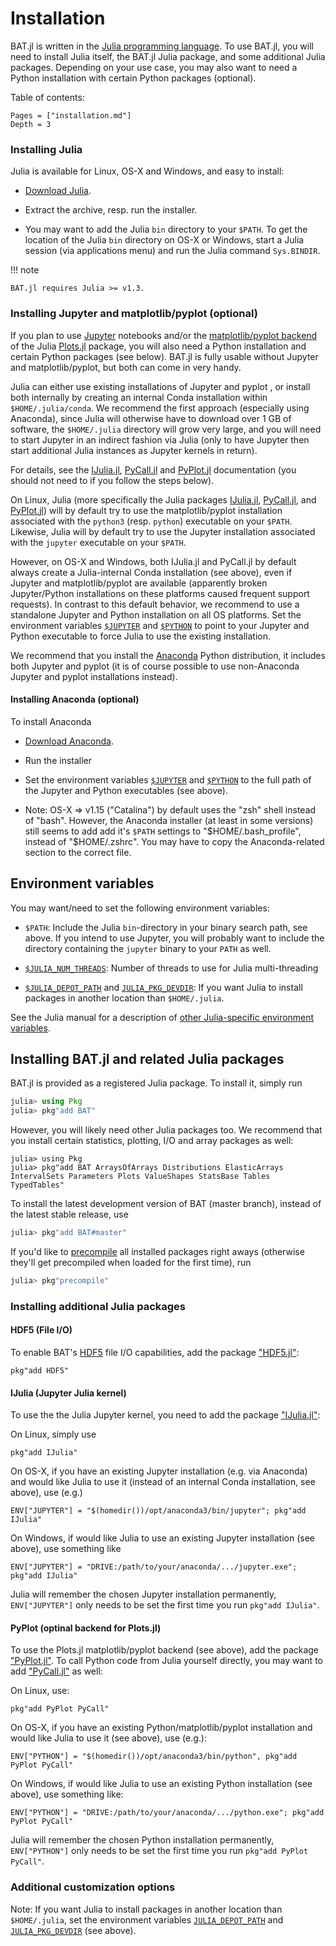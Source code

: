 # Installation

BAT.jl is written in the [Julia programming language](https://julialang.org/). To use BAT.jl, you will need to install Julia itself, the BAT.jl Julia package, and some additional Julia packages. Depending on your use case, you may also want to need a Python installation with certain Python packages (optional).

Table of contents:

```@contents
Pages = ["installation.md"]
Depth = 3
```

### Installing Julia

Julia is available for Linux, OS-X and Windows, and easy to install:

* [Download Julia](https://julialang.org/downloads/).

* Extract the archive, resp. run the installer.

* You may want to add the Julia `bin` directory to your `$PATH`. To get the location of the Julia `bin` directory on OS-X or Windows, start a Julia session (via applications menu) and run the Julia command `Sys.BINDIR`.

!!! note

    BAT.jl requires Julia >= v1.3.


### Installing Jupyter and matplotlib/pyplot (optional)

If you plan to use [Jupyter](https://jupyter.org/) notebooks and/or the [matplotlib/pyplot backend](http://docs.juliaplots.org/latest/backends/) of the Julia [Plots.jl](http://docs.juliaplots.org/) package, you will also need a Python installation and certain Python packages (see below). BAT.jl is fully usable without Jupyter and matplotlib/pyplot, but both can come in very handy.

Julia can either use existing installations of Jupyter and pyplot , or install both internally by creating an internal Conda installation within `$HOME/.julia/conda`. We recommend the first approach (especially using Anaconda), since Julia will otherwise have to download over 1 GB of software, the `$HOME/.julia` directory will grow very large, and you will need to start Jupyter in an indirect fashion via Julia (only to have Jupyter then start additional Julia instances as Jupyter kernels in return).

For details, see the [IJulia.jl](https://github.com/JuliaLang/IJulia.jl#installation), [PyCall.jl](https://github.com/JuliaPy/PyCall.jl#specifying-the-python-version) and [PyPlot.jl](https://github.com/JuliaPy/PyPlot.jl) documentation (you should not need to if you follow the steps below).

On Linux, Julia (more specifically the Julia packages [IJulia.jl](https://github.com/JuliaLang/IJulia.jl), [PyCall.jl](https://github.com/JuliaPy/PyCall.jl), and [PyPlot.jl](https://github.com/JuliaPy/PyPlot.jl)) will by default try to use the matplotlib/pyplot installation associated with the `python3` (resp. `python`) executable on your `$PATH`. Likewise, Julia will by default try to use the Jupyter installation associated with the `jupyter` executable on your `$PATH`.

However, on OS-X and Windows, both IJulia.jl and PyCall.jl by default always create a Julia-internal Conda installation (see above), even if Jupyter and matplotlib/pyplot are available (apparently broken Jupyter/Python installations on these platforms caused frequent support requests).  In contrast to this default behavior, we recommend to use a standalone Jupyter and Python installation on all OS platforms. Set the environment variables [`$JUPYTER`](https://github.com/JuliaLang/IJulia.jl#installation) and [`$PYTHON`](https://github.com/JuliaPy/PyCall.jl#specifying-the-python-version) to point to your Jupyter and Python executable to force Julia to use the existing installation.

We recommend that you install the [Anaconda](https://www.anaconda.com/) Python distribution, it includes both Jupyter and pyplot (it is of course possible to use non-Anaconda Jupyter and pyplot installations instead).


#### Installing Anaconda (optional)

To install Anaconda

* [Download Anaconda](https://www.anaconda.com/products/individual).

* Run the installer

* Set the environment variables [`$JUPYTER`](https://github.com/JuliaLang/IJulia.jl#installation) and [`$PYTHON`](https://github.com/JuliaPy/PyCall.jl#specifying-the-python-version) to the full path of the Jupyter and Python executables (see above).

* Note: OS-X => v1.15 ("Catalina") by default uses the "zsh" shell instead of "bash". However, the Anaconda installer (at least in some versions) still seems to add add it's `$PATH` settings to "$HOME/.bash_profile", instead of "$HOME/.zshrc". You may have to copy the Anaconda-related section to the correct file.


## Environment variables

You may want/need to set the following environment variables:

* `$PATH`: Include the Julia `bin`-directory in your binary search path, see above.
If you intend to use Jupyter, you will probably want to include the directory containing the `jupyter` binary to your `PATH` as well.


* [`$JULIA_NUM_THREADS`](https://docs.julialang.org/en/v1/manual/environment-variables/#JULIA_NUM_THREADS-1): Number of threads to use for Julia multi-threading

* [`$JULIA_DEPOT_PATH`](https://julialang.github.io/Pkg.jl/v1/glossary/) and [`JULIA_PKG_DEVDIR`](https://julialang.github.io/Pkg.jl/v1/managing-packages/#Developing-packages-1): If you want Julia to install packages in another location than `$HOME/.julia`.

See the Julia manual for a description of [other Julia-specific environment variables](https://docs.julialang.org/en/v1/manual/environment-variables/).


## Installing BAT.jl and related Julia packages

BAT.jl is provided as a registered Julia package. To install it, simply run

```julia
julia> using Pkg
julia> pkg"add BAT"
```

However, you will likely need other Julia packages too. We recommend that you install certain statistics, plotting, I/O and array packages as well:

```
julia> using Pkg
julia> pkg"add BAT ArraysOfArrays Distributions ElasticArrays IntervalSets Parameters Plots ValueShapes StatsBase Tables TypedTables"
```

To install the latest development version of BAT (master branch), instead of the latest stable release, use

```julia
julia> pkg"add BAT#master"
```

If you'd like to [precompile](https://docs.julialang.org/en/v1/manual/modules/index.html#Module-initialization-and-precompilation-1) all installed packages right aways (otherwise they'll get precompiled when loaded for the first time), run

```julia
julia> pkg"precompile"
```


### Installing additional Julia packages


#### HDF5 (File I/O)

To enable BAT's [HDF5](https://www.hdfgroup.org/solutions/hdf5/) file I/O capabilities, add the package ["HDF5.jl"](https://github.com/JuliaIO/HDF5.jl):

```
pkg"add HDF5"
```


#### IJulia (Jupyter Julia kernel)

To use the the Julia Jupyter kernel, you need to add the package ["IJulia.jl"](https://github.com/JuliaLang/IJulia.jl):

On Linux, simply use

```
pkg"add IJulia"
```

On OS-X, if you have an existing Jupyter installation (e.g. via Anaconda) and would like Julia to use it (instead of an internal Conda installation, see above), use (e.g.)

```
ENV["JUPYTER"] = "$(homedir())/opt/anaconda3/bin/jupyter"; pkg"add IJulia"
```

On Windows, if would like Julia to use an existing Jupyter installation (see above), use something like

```
ENV["JUPYTER"] = "DRIVE:/path/to/your/anaconda/.../jupyter.exe"; pkg"add IJulia"
```

Julia will remember the chosen Jupyter installation permanently, `ENV["JUPYTER"]` only needs to be set the first time you run `pkg"add IJulia"`.


#### PyPlot (optinal backend for Plots.jl)

To use the Plots.jl matplotlib/pyplot backend (see above), add the package ["PyPlot.jl"](https://github.com/JuliaPy/PyPlot.jl). To call Python code from Julia yourself directly, you may want to add ["PyCall.jl"](https://github.com/JuliaPy/PyCall.jl) as well:

On Linux, use:

```
pkg"add PyPlot PyCall"
```

On OS-X, if you have an existing Python/matplotlib/pyplot installation and would like Julia to use it (see above), use (e.g.):

```
ENV["PYTHON"] = "$(homedir())/opt/anaconda3/bin/python", pkg"add PyPlot PyCall"
```

On Windows, if would like Julia to use an existing Python installation (see above), use something like:

```
ENV["PYTHON"] = "DRIVE:/path/to/your/anaconda/.../python.exe"; pkg"add PyPlot PyCall"
```

Julia will remember the chosen Python installation permanently, `ENV["PYTHON"]` only needs to be set the first time you run `pkg"add PyPlot PyCall"`.


### Additional customization options

Note: If you want Julia to install packages in another location than `$HOME/.julia`, set the environment variables [`JULIA_DEPOT_PATH`](https://julialang.github.io/Pkg.jl/v1/glossary/) and [`JULIA_PKG_DEVDIR`](https://julialang.github.io/Pkg.jl/v1/managing-packages/#Developing-packages-1) (see above).
